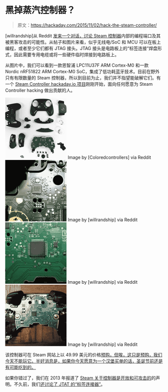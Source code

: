 # 黑掉蒸汽控制器？

> 原文：<https://hackaday.com/2015/11/02/hack-the-steam-controller/>

[willrandship]从 Reddit [发来一个对话，讨论 Steam 控制器](https://www.reddit.com/r/SteamControllerMods/comments/3p6d26/some_details_on_the_chips_in_the_controller_and/)内部的编程端口及其被黑客攻击的可能性。从帖子和图片来看，似乎无线电/SoC 和 MCU 可以在板上编程，或者至少它们都有 JTAG 接头。JTAG 接头是电路板上的“标签连接”焊盘形式，因此需要专用电缆或将一些硬件临时焊接到电路板上。

从图片中，我们可以看到一款恩智浦 LPC11U37F ARM Cortex-M0 和一款 Nordic nRF51822 ARM Cortex-M0 SoC，集成了低功耗蓝牙技术。目前在野外只有有限数量的 Steam 控制器，所以到目前为止，我们并不指望能破解它们。有一个 [Steam Controller hackaday.io 项目](https://hackaday.io/project/8296-controlsteam)刚刚开始，面向任何愿意为 Steam Controller hacking 做出贡献的人。

 [![Image by [Coloredcontrollers] via Reddit](img/2fe030f11f37fbc8b2461765da5350c4.png "parts")](https://hackaday.com/2015/11/02/hack-the-steam-controller/l1bwo2n/) Image by [Coloredcontrollers] via Reddit [![Image by [willrandship] via Reddit](img/ac4cf002283b9178bc9794009e20b7a2.png "radio")](https://hackaday.com/2015/11/02/hack-the-steam-controller/radio-28/) Image by [willrandship] via Reddit [![Image by [willrandship] via Reddit](img/b368b0076bdf57d52a52d6d0ffdd464c.png "tag_header_valve_logo")](https://hackaday.com/2015/11/02/hack-the-steam-controller/tag_header_valve_logo/) Image by [willrandship] via Reddit [![Image by [willrandship] via Reddit](img/c8888137963568642b8c78b61d6afc17.png "back")](https://hackaday.com/2015/11/02/hack-the-steam-controller/back-9/) Image by [willrandship] via Reddit

该控制器可在 Steam 网站上以 49.99 美元的价格[预购，但唉，这只是预购，我们今天不能玩它。半好消息是，如果你今天愿意](http://store.steampowered.com/app/353370/)[为一个汉堡买单的话，圣诞节前还是有可能吃到的。](https://en.wikipedia.org/wiki/J._Wellington_Wimpy)

如果你错过了，我们在 2013 年报道了 [Steam 关于控制器是开放和可攻击的](http://hackaday.com/2013/10/01/steam-controller-open-and-hackable/)的声明。不久前，我们[还讨论了 JTAT 的“标签连接器”](http://hackaday.com/2014/04/27/a-small-replacement-for-large-programming-headers/)。